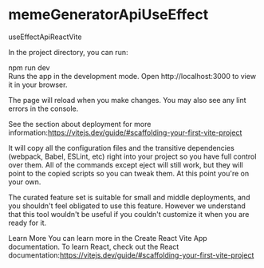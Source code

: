 # memeGeneratorApiUseEffect
useEffectApiReactVite


In the project directory, you can run:

npm run dev   
Runs the app in the development mode.
Open http://localhost:3000 to view it in your browser.

The page will reload when you make changes.
You may also see any lint errors in the console.


See the section about deployment for more information:https://vitejs.dev/guide/#scaffolding-your-first-vite-project

It will copy all the configuration files and the transitive dependencies (webpack, Babel, ESLint, etc) right into your project so you have full control over them. All of the commands except eject will still work, but they will point to the copied scripts so you can tweak them. At this point you're on your own.

The curated feature set is suitable for small and middle deployments, and you shouldn't feel obligated to use this feature. However we understand that this tool wouldn't be useful if you couldn't customize it when you are ready for it.

Learn More
You can learn more in the Create React Vite App documentation.
To learn React, check out the React documentation:https://vitejs.dev/guide/#scaffolding-your-first-vite-project
